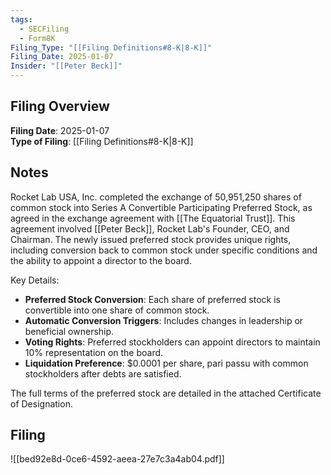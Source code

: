 ```yaml
---
tags:
  - SECFiling
  - Form8K
Filing_Type: "[[Filing Definitions#8-K|8-K]]"
Filing_Date: 2025-01-07  
Insider: "[[Peter Beck]]"
---
```

## Filing Overview

**Filing Date**: 2025-01-07  
**Type of Filing**: [[Filing Definitions#8-K|8-K]]  


## Notes

Rocket Lab USA, Inc. completed the exchange of 50,951,250 shares of common stock into Series A Convertible Participating Preferred Stock, as agreed in the exchange agreement with [[The Equatorial Trust]]. This agreement involved [[Peter Beck]], Rocket Lab's Founder, CEO, and Chairman. The newly issued preferred stock provides unique rights, including conversion back to common stock under specific conditions and the ability to appoint a director to the board.

Key Details:
- **Preferred Stock Conversion**: Each share of preferred stock is convertible into one share of common stock.
- **Automatic Conversion Triggers**: Includes changes in leadership or beneficial ownership.
- **Voting Rights**: Preferred stockholders can appoint directors to maintain 10% representation on the board.
- **Liquidation Preference**: $0.0001 per share, pari passu with common stockholders after debts are satisfied.

The full terms of the preferred stock are detailed in the attached Certificate of Designation.


## Filing

![[bed92e8d-0ce6-4592-aeea-27e7c3a4ab04.pdf]]
